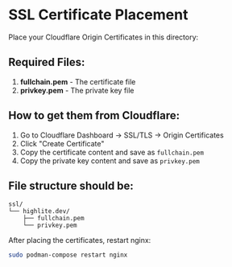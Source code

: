 # SSL Certificate Placement

Place your Cloudflare Origin Certificates in this directory:

## Required Files:

1. **fullchain.pem** - The certificate file
2. **privkey.pem** - The private key file

## How to get them from Cloudflare:

1. Go to Cloudflare Dashboard → SSL/TLS → Origin Certificates
2. Click "Create Certificate"
3. Copy the certificate content and save as `fullchain.pem`
4. Copy the private key content and save as `privkey.pem`

## File structure should be:
```
ssl/
└── highlite.dev/
    ├── fullchain.pem
    └── privkey.pem
```

After placing the certificates, restart nginx:
```bash
sudo podman-compose restart nginx
```
